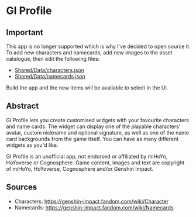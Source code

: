 # GI Profile

## Important

This app is no longer supported which is why I've decided to open source it. To add new characters and namecards, add new images to the asset catalogue, then edit the following files:

- [Shared/Data/characters.json](Shared/Data/characters.json)
- [Shared/Data/namecards.json](Shared/Data/namecards.json)

Build the app and the new items will be available to select in the UI.

## Abstract

GI Profile lets you create customised widgets with your favourite characters and name cards. The widget can display one of the playable characters' avatar, custom nickname and optional signature, as well as one of the name card backgrounds from the game itself. You can have as many different widgets as you'd like.

GI Profile is an unofficial app, not endorsed or affiliated by miHoYo, HoYoverse or Cognosphere. Game content, images and text are copyright of miHoYo, HoYoverse, Cognosphere and/or Genshin Impact.

## Sources

- Characters: https://genshin-impact.fandom.com/wiki/Character
- Namecards: https://genshin-impact.fandom.com/wiki/Namecards
